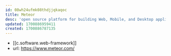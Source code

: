```yaml
---
id: 08wh24ufmk08thdjjqkaqoc
title: Meteor
desc: 'open source platform for building Web, Mobile, and Desktop applications'
updated: 1700886959411
created: 1700886787135
---
```


- [[c.software.web-framework]]
- url: https://www.meteor.com/